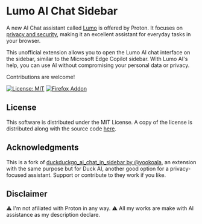 # Lumo AI Chat Sidebar

A new AI Chat assistant called [Lumo](https://lumo.proton.me/about) is offered by Proton. It focuses on [privacy and security](https://proton.me/legal/privacy), making it an excellent assistant for everyday tasks in your browser.

This unofficial extension allows you to open the Lumo AI chat interface on the sidebar, similar to the Microsoft Edge Copilot sidebar. With Lumo AI's help, you can use AI without compromising your personal data or privacy.

Contributions are welcome!

[![License: MIT][badge-mit]][url-mit] [![Firefox Addon][badge-firefox]][url-firefox]

[badge-mit]: https://img.shields.io/badge/License-MIT-blue.svg
[url-mit]: https://opensource.org/licenses/MIT
[badge-firefox]: https://img.shields.io/badge/Browser-Firefox-blue.svg
[badge-firefox]: https://img.shields.io/badge/Support-Firefox-darkgreen.svg
[url-firefox]: https://addons.mozilla.org/en-US/firefox/addon/lumo-by-proton-sidebar/

## License

This software is distributed under the MIT License. A copy of the license is distributed along with the source code [here](LICENSE.md).

## Acknowledgments

This is a fork of [duckduckgo_ai_chat_in_sidebar by @yookoala](https://github.com/yookoala/duckduckgo_ai_chat_in_sidebar), an extension with the same purpose but for Duck AI, another good option for a privacy-focused assistant. Support or contribute to they work if you like.

## Disclaimer
⚠️ I'm not afiliated with Proton in any way. 
⚠️ All my works are make with AI assistance as my description declare. 
